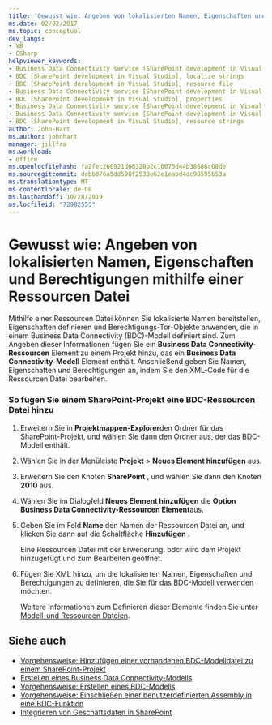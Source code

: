 ```yaml
---
title: 'Gewusst wie: Angeben von lokalisierten Namen, Eigenschaften und Berechtigungen mithilfe einer Ressourcen Datei | Microsoft-Dokumentation'
ms.date: 02/02/2017
ms.topic: conceptual
dev_langs:
- VB
- CSharp
helpviewer_keywords:
- Business Data Connectivity service [SharePoint development in Visual Studio], localize strings
- BDC [SharePoint development in Visual Studio], localize strings
- BDC [SharePoint development in Visual Studio], resource file
- Business Data Connectivity service [SharePoint development in Visual Studio], resource strings
- BDC [SharePoint development in Visual Studio], properties
- Business Data Connectivity service [SharePoint development in Visual Studio], properties
- Business Data Connectivity service [SharePoint development in Visual Studio], resource file
- BDC [SharePoint development in Visual Studio], resource strings
author: John-Hart
ms.author: johnhart
manager: jillfra
ms.workload:
- office
ms.openlocfilehash: fa2fec260921d66328b2c16075d44b38686c08de
ms.sourcegitcommit: dcbb876a5dd598f2538e62e1eabd4dc98595b53a
ms.translationtype: MT
ms.contentlocale: de-DE
ms.lasthandoff: 10/28/2019
ms.locfileid: "72982553"
---
```

# <a name="how-to-use-a-resource-file-to-specify-localized-names-properties-and-permissions"></a>Gewusst wie: Angeben von lokalisierten Namen, Eigenschaften und Berechtigungen mithilfe einer Ressourcen Datei
  Mithilfe einer Ressourcen Datei können Sie lokalisierte Namen bereitstellen, Eigenschaften definieren und Berechtigungs-Tor-Objekte anwenden, die in einem Business Data Connectivity (BDC)-Modell definiert sind. Zum Angeben dieser Informationen fügen Sie ein **Business Data Connectivity-Ressourcen** Element zu einem Projekt hinzu, das ein **Business Data Connectivity-Modell** Element enthält. Anschließend geben Sie Namen, Eigenschaften und Berechtigungen an, indem Sie den XML-Code für die Ressourcen Datei bearbeiten.

### <a name="to-add-a-bdc-resource-file-to-a-sharepoint-project"></a>So fügen Sie einem SharePoint-Projekt eine BDC-Ressourcen Datei hinzu

1. Erweitern Sie in **Projektmappen-Explorer**den Ordner für das SharePoint-Projekt, und wählen Sie dann den Ordner aus, der das BDC-Modell enthält.

2. Wählen Sie in der Menüleiste **Projekt** > **Neues Element hinzufügen** aus.

3. Erweitern Sie den Knoten **SharePoint** , und wählen Sie dann den Knoten **2010** aus.

4. Wählen Sie im Dialogfeld **Neues Element hinzufügen** die **Option Business Data Connectivity-Ressourcen Element**aus.

5. Geben Sie im Feld **Name** den Namen der Ressourcen Datei an, und klicken Sie dann auf die Schaltfläche **Hinzufügen** .

     Eine Ressourcen Datei mit der Erweiterung. bdcr wird dem Projekt hinzugefügt und zum Bearbeiten geöffnet.

6. Fügen Sie XML hinzu, um die lokalisierten Namen, Eigenschaften und Berechtigungen zu definieren, die Sie für das BDC-Modell verwenden möchten.

     Weitere Informationen zum Definieren dieser Elemente finden Sie unter [Modell-und Ressourcen Dateien](/previous-versions/office/developer/sharepoint-2010/aa674515(v=office.14)).

## <a name="see-also"></a>Siehe auch
- [Vorgehensweise: Hinzufügen einer vorhandenen BDC-Modelldatei zu einem SharePoint-Projekt](../sharepoint/how-to-add-an-existing-bdc-model-file-to-a-sharepoint-project.md)
- [Erstellen eines Business Data Connectivity-Modells](../sharepoint/creating-a-business-data-connectivity-model.md)
- [Vorgehensweise: Erstellen eines BDC-Modells](../sharepoint/how-to-create-a-bdc-model.md)
- [Vorgehensweise: Einschließen einer benutzerdefinierten Assembly in eine BDC-Funktion](../sharepoint/how-to-include-a-custom-assembly-in-a-bdc-feature.md)
- [Integrieren von Geschäftsdaten in SharePoint](../sharepoint/integrating-business-data-into-sharepoint.md)
